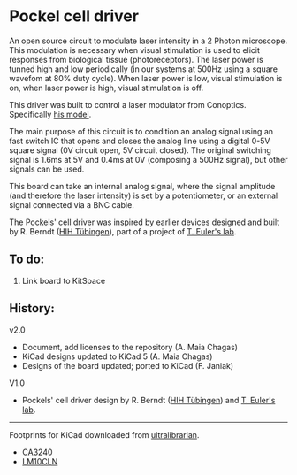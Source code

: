 # Pockel cell driver

An open source circuit to modulate laser intensity in a 2 Photon microscope. This modulation is necessary when visual stimulation is used to elicit responses from biological tissue (photoreceptors). The laser power is tunned high and low periodically (in our systems at 500Hz using a square wavefom at 80% duty cycle). When laser power is low, visual stimulation is on, when laser power is high, visual stimulation is off. 

This driver was built to control a laser modulator from Conoptics. Specifically [his model](https://www.lambdaphoto.co.uk/electro-optic-modulator-systems.html).

The main purpose of this circuit is to condition an analog signal using an fast switch IC that opens and closes the analog line using a digital 0-5V square signal (0V circuit open, 5V circuit closed). The original switching signal is 1.6ms at 5V and 0.4ms at 0V (composing a 500Hz signal), but other signals can be used.

This board can take an internal analog signal, where the signal amplitude (and therefore the laser intensity) is set by a potentiometer, or an external signal connected via a BNC cable.
 
The Pockels' cell driver was inspired by earlier devices designed and built by R. Berndt ([HIH Tübingen](<https://www.hih-tuebingen.de/en/>)), part of a project of [T. Euler's lab](<http://www.eye-tuebingen.de/eulerlab/>).


## To do:
1. Link board to KitSpace

## History:

v2.0
- Document, add licenses to the repository (A. Maia Chagas)
- KiCad designs updated to KiCad 5 (A. Maia Chagas)
- Designs of the board updated; ported to KiCad (F. Janiak)

V1.0
 - Pockels' cell driver design by R. Berndt ([HIH Tübingen](<https://www.hih-tuebingen.de/en/>)) and [T. Euler's lab](<http://www.eye-tuebingen.de/eulerlab/>).


--- 

Footprints for KiCad downloaded from [ultralibrarian](<https://app.ultralibrarian.com>).

- [CA3240](<https://app.ultralibrarian.com/details/f0fe15b2-106c-11e9-ab3a-0a3560a4cccc/Intersil/CA3240AE?uid=155cdc561030ca9b&exports=KiCAD>)
- [LM10CLN](<https://app.ultralibrarian.com/details/49f2f7e6-1073-11e9-ab3a-0a3560a4cccc/Texas-Instruments/LM10CLN?uid=6d97a49d38e0b250&exports=KiCAD>)


